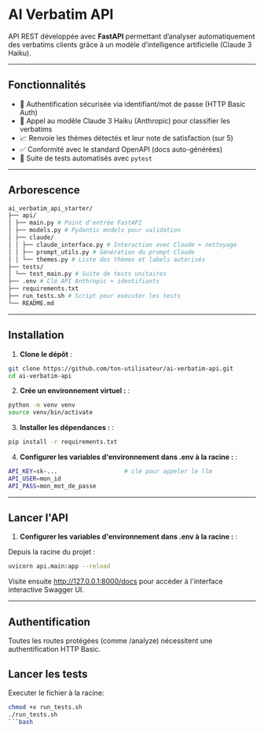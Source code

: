 # AI Verbatim API

API REST développée avec **FastAPI** permettant d’analyser automatiquement des verbatims clients grâce à un modèle d’intelligence artificielle (Claude 3 Haiku).

---

## Fonctionnalités

- 🔐 Authentification sécurisée via identifiant/mot de passe (HTTP Basic Auth)
- 🧠 Appel au modèle Claude 3 Haiku (Anthropic) pour classifier les verbatims
- 📈 Renvoie les thèmes détectés et leur note de satisfaction (sur 5)
- ✅ Conformité avec le standard OpenAPI (docs auto-générées)
- 🧪 Suite de tests automatisés avec `pytest`

---

## Arborescence

```bash
ai_verbatim_api_starter/
├── api/
│ ├── main.py # Point d'entrée FastAPI
│ ├── models.py # Pydantic models pour validation
│ ├── claude/
│ │ ├── claude_interface.py # Interaction avec Claude + nettoyage
│ │ ├── prompt_utils.py # Génération du prompt Claude
│ │ └── themes.py # Liste des thèmes et labels autorisés
├── tests/
│ └── test_main.py # Suite de tests unitaires
├── .env # Clé API Anthropic + identifiants
├── requirements.txt
├── run_tests.sh # Script pour exécuter les tests
└── README.md
```

---

## Installation

1. **Clone le dépôt** :

```bash
git clone https://github.com/ton-utilisateur/ai-verbatim-api.git
cd ai-verbatim-api
```

2. **Crée un environnement virtuel :** :

```bash
python -m venv venv
source venv/bin/activate
```

3. **Installer les dépendances :** :

```bash
pip install -r requirements.txt
```

4. **Configurer les variables d'environnement dans .env à la racine :** :

```bash
API_KEY=sk-...                   # clé pour appeler le llm
API_USER=mon_id                  
API_PASS=mon_mot_de_passe        
```
---

## Lancer l'API

1. **Configurer les variables d'environnement dans .env à la racine :** :

Depuis la racine du projet :

```bash
uvicorn api.main:app --reload
```
Visite ensuite http://127.0.0.1:8000/docs pour accéder à l'interface interactive Swagger UI.

---

## Authentification

Toutes les routes protégées (comme /analyze) nécessitent une authentification HTTP Basic.

## Lancer les tests

Executer le fichier à la racine:
```bash
chmod +x run_tests.sh
./run_tests.sh
```bash

